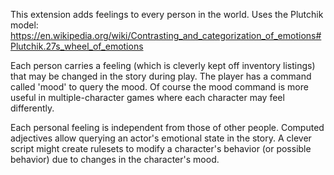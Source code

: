 This extension adds feelings to every person in the world.
Uses the Plutchik model: https://en.wikipedia.org/wiki/Contrasting_and_categorization_of_emotions#Plutchik.27s_wheel_of_emotions

Each person carries a feeling (which is cleverly kept off inventory listings) that may be changed in the story during play.
The player has a command called 'mood' to query the mood.  Of course the mood command is more useful
in multiple-character games where each character may feel differently.

Each personal feeling is independent from those of other people.
Computed adjectives allow querying an actor's emotional state in the story.
A clever script might create rulesets to modify a character's behavior (or possible behavior)
due to changes in the character's mood.
